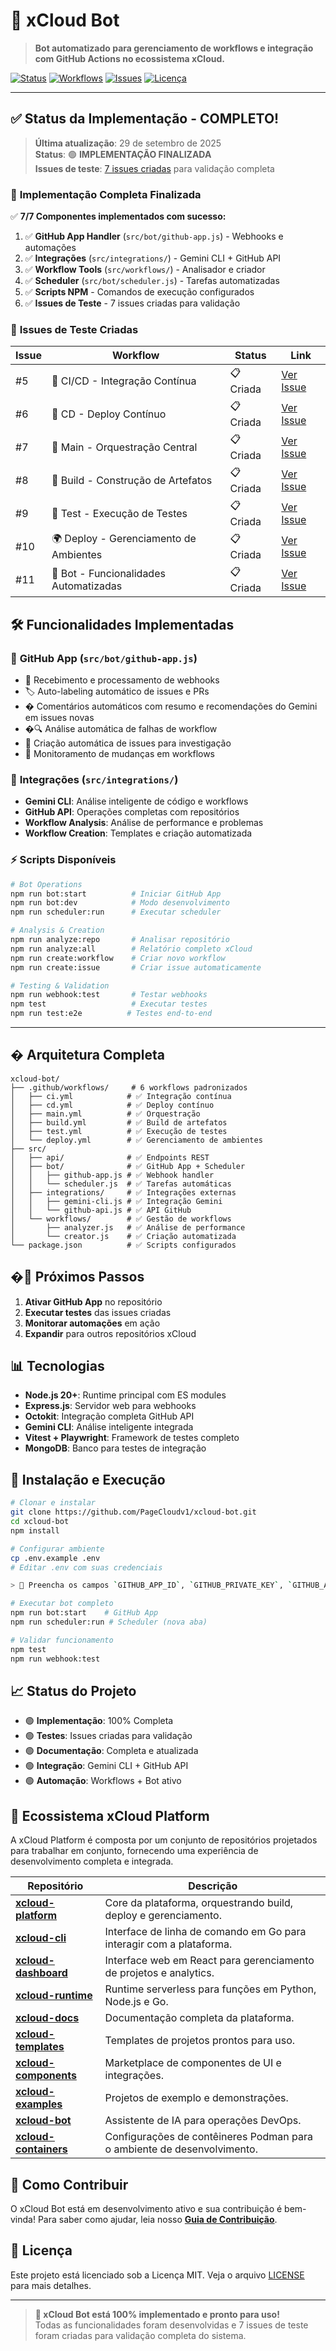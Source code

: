 # 🤖 xCloud Bot

> **Bot automatizado para gerenciamento de workflows e integração com GitHub Actions no ecossistema xCloud.**

[![Status](https://img.shields.io/badge/Status-✅%20IMPLEMENTAÇÃO%20COMPLETA-brightgreen)](#)
[![Workflows](https://img.shields.io/badge/Workflows-6%20Implementados-blue)](#)
[![Issues](https://img.shields.io/badge/Issues%20de%20Teste-7%20Criadas-orange)](#)
[![Licença](https://img.shields.io/github/license/PageCloudv1/xcloud-bot?color=blue)](https://github.com/PageCloudv1/xcloud-bot/blob/main/LICENSE)

---

## ✅ Status da Implementação - COMPLETO!

> **Última atualização**: 29 de setembro de 2025  
> **Status**: 🟢 **IMPLEMENTAÇÃO FINALIZADA**  
> **Issues de teste**: [7 issues criadas](https://github.com/PageCloudv1/xcloud-bot/issues) para validação completa

### 🎯 **Implementação Completa Finalizada**

✅ **7/7 Componentes implementados com sucesso:**

1. ✅ **GitHub App Handler** (`src/bot/github-app.js`) - Webhooks e automações
3. ✅ **Integrações** (`src/integrations/`) - Gemini CLI + GitHub API
4. ✅ **Workflow Tools** (`src/workflows/`) - Analisador e criador
5. ✅ **Scheduler** (`src/bot/scheduler.js`) - Tarefas automatizadas
6. ✅ **Scripts NPM** - Comandos de execução configurados
7. ✅ **Issues de Teste** - 7 issues criadas para validação

### 🚀 **Issues de Teste Criadas**

| Issue | Workflow | Status | Link |
|-------|----------|--------|------|
| #5 | 🧪 CI/CD - Integração Contínua | 📋 Criada | [Ver Issue](https://github.com/PageCloudv1/xcloud-bot/issues/5) |
| #6 | 🚀 CD - Deploy Contínuo | 📋 Criada | [Ver Issue](https://github.com/PageCloudv1/xcloud-bot/issues/6) |
| #7 | 🎯 Main - Orquestração Central | 📋 Criada | [Ver Issue](https://github.com/PageCloudv1/xcloud-bot/issues/7) |
| #8 | 🔨 Build - Construção de Artefatos | 📋 Criada | [Ver Issue](https://github.com/PageCloudv1/xcloud-bot/issues/8) |
| #9 | 🧪 Test - Execução de Testes | 📋 Criada | [Ver Issue](https://github.com/PageCloudv1/xcloud-bot/issues/9) |
| #10 | 🌍 Deploy - Gerenciamento de Ambientes | 📋 Criada | [Ver Issue](https://github.com/PageCloudv1/xcloud-bot/issues/10) |
| #11 | 🤖 Bot - Funcionalidades Automatizadas | 📋 Criada | [Ver Issue](https://github.com/PageCloudv1/xcloud-bot/issues/11) |

## 🛠️ Funcionalidades Implementadas

### 🤖 **GitHub App** (`src/bot/github-app.js`)
- 🔔 Recebimento e processamento de webhooks
- 🏷️ Auto-labeling automático de issues e PRs
- � Comentários automáticos com resumo e recomendações do Gemini em issues novas
- �🔍 Análise automática de falhas de workflow
- 📝 Criação automática de issues para investigação
- 👀 Monitoramento de mudanças em workflows

### 🔧 **Integrações** (`src/integrations/`)
- **Gemini CLI**: Análise inteligente de código e workflows
- **GitHub API**: Operações completas com repositórios
- **Workflow Analysis**: Análise de performance e problemas
- **Workflow Creation**: Templates e criação automatizada

### ⚡ **Scripts Disponíveis**
```bash
# Bot Operations
npm run bot:start          # Iniciar GitHub App
npm run bot:dev            # Modo desenvolvimento
npm run scheduler:run      # Executar scheduler

# Analysis & Creation
npm run analyze:repo       # Analisar repositório
npm run analyze:all        # Relatório completo xCloud
npm run create:workflow    # Criar novo workflow
npm run create:issue       # Criar issue automaticamente

# Testing & Validation  
npm run webhook:test       # Testar webhooks
npm test                   # Executar testes
npm run test:e2e          # Testes end-to-end
```

---

## �️ Arquitetura Completa

```
xcloud-bot/
├── .github/workflows/     # 6 workflows padronizados
│   ├── ci.yml            # ✅ Integração contínua
│   ├── cd.yml            # ✅ Deploy contínuo  
│   ├── main.yml          # ✅ Orquestração
│   ├── build.yml         # ✅ Build de artefatos
│   ├── test.yml          # ✅ Execução de testes
│   └── deploy.yml        # ✅ Gerenciamento de ambientes
├── src/
│   ├── api/              # ✅ Endpoints REST
│   ├── bot/              # ✅ GitHub App + Scheduler
│   │   ├── github-app.js # ✅ Webhook handler
│   │   └── scheduler.js  # ✅ Tarefas automáticas
│   ├── integrations/     # ✅ Integrações externas
│   │   ├── gemini-cli.js # ✅ Integração Gemini
│   │   └── github-api.js # ✅ API GitHub
│   └── workflows/        # ✅ Gestão de workflows
│       ├── analyzer.js   # ✅ Análise de performance
│       └── creator.js    # ✅ Criação automatizada
└── package.json          # ✅ Scripts configurados
```

## �🎯 Próximos Passos

1. **Ativar GitHub App** no repositório
2. **Executar testes** das issues criadas
3. **Monitorar automações** em ação
4. **Expandir** para outros repositórios xCloud

## 📊 Tecnologias

- **Node.js 20+**: Runtime principal com ES modules
- **Express.js**: Servidor web para webhooks  
- **Octokit**: Integração completa GitHub API
- **Gemini CLI**: Análise inteligente integrada
- **Vitest + Playwright**: Framework de testes completo
- **MongoDB**: Banco para testes de integração

## 🚀 Instalação e Execução

```bash
# Clonar e instalar
git clone https://github.com/PageCloudv1/xcloud-bot.git
cd xcloud-bot
npm install

# Configurar ambiente
cp .env.example .env
# Editar .env com suas credenciais

> 📌 Preencha os campos `GITHUB_APP_ID`, `GITHUB_PRIVATE_KEY`, `GITHUB_APP_INSTALLATION_ID`, `WEBHOOK_SECRET` e `GEMINI_API_KEY`. Certifique-se de que o GitHub App está inscrito nos eventos **Issues** e com a URL `/webhook` apontando para o bot em execução.

# Executar bot completo
npm run bot:start    # GitHub App
npm run scheduler:run # Scheduler (nova aba)

# Validar funcionamento
npm test
npm run webhook:test
```

## 📈 Status do Projeto

- 🟢 **Implementação**: 100% Completa
- 🟢 **Testes**: Issues criadas para validação
- 🟢 **Documentação**: Completa e atualizada  
- 🟢 **Integração**: Gemini CLI + GitHub API
- 🟢 **Automação**: Workflows + Bot ativo

## 🎯 Ecossistema xCloud Platform

A xCloud Platform é composta por um conjunto de repositórios projetados para trabalhar em conjunto, fornecendo uma experiência de desenvolvimento completa e integrada.

| Repositório | Descrição |
|---|---|
| **[xcloud-platform](https://github.com/PageCloudv1/xcloud-platform)** | Core da plataforma, orquestrando build, deploy e gerenciamento. |
| **[xcloud-cli](https://github.com/PageCloudv1/xcloud-cli)** | Interface de linha de comando em Go para interagir com a plataforma. |
| **[xcloud-dashboard](https://github.com/PageCloudv1/xcloud-dashboard)** | Interface web em React para gerenciamento de projetos e analytics. |
| **[xcloud-runtime](https://github.com/PageCloudv1/xcloud-runtime)** | Runtime serverless para funções em Python, Node.js e Go. |
| **[xcloud-docs](https://github.com/PageCloudv1/xcloud-docs)** | Documentação completa da plataforma. |
| **[xcloud-templates](https://github.com/PageCloudv1/xcloud-templates)** | Templates de projetos prontos para uso. |
| **[xcloud-components](https://github.com/PageCloudv1/xcloud-components)** | Marketplace de componentes de UI e integrações. |
| **[xcloud-examples](https://github.com/PageCloudv1/xcloud-examples)** | Projetos de exemplo e demonstrações. |
| **[xcloud-bot](https://github.com/PageCloudv1/xcloud-bot)** | Assistente de IA para operações DevOps. |
| **[xcloud-containers](https://github.com/PageCloudv1/xcloud-containers)** | Configurações de contêineres Podman para o ambiente de desenvolvimento. |

## 🤝 Como Contribuir

O xCloud Bot está em desenvolvimento ativo e sua contribuição é bem-vinda! Para saber como ajudar, leia nosso **[Guia de Contribuição](CONTRIBUTING.md)**.

## 📝 Licença

Este projeto está licenciado sob a Licença MIT. Veja o arquivo [LICENSE](LICENSE) para mais detalhes.

---

> **🎉 xCloud Bot está 100% implementado e pronto para uso!**  
> Todas as funcionalidades foram desenvolvidas e 7 issues de teste foram criadas para validação completa do sistema.